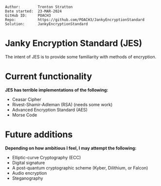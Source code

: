 ```
Author:        Trenton Stratton
Date started:  23-MAR-2024
GitHub ID:     POACH3
Repo:          https://github.com/POACH3/JankyEncryptionStandard
Solution:      JankyEncryptionStandard
```

# Janky Encryption Standard (JES)
The intent of JES is to provide some familiarity with methods of encryption.

# Current functionality
**JES has terrible implementations of the following:**

- Ceasar Cipher
- Rivest-Shamir-Adleman (RSA)         (needs some work)
- Advanced Encryption Standard (AES)
- Morse Code
 
# Future additions
**Depending on how ambitious I feel, I may attempt the following:**

- Elliptic-curve Cryptography (ECC)
- Digital signature
- A post-quantum cryptographic scheme (Kyber, Dilithium, or Falcon)
- Audio encryption
- Steganography
